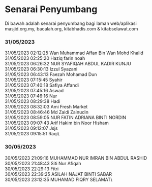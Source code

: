 # Senarai Penyumbang

Di bawah adalah senarai penyumbang bagi laman web/aplikasi masjid.org.my, bacalah.org, kitabhadis.com & kitabselawat.com


### 31/05/2023
31/05/2023 02:12:25 Wan Muhammad Affan Bin Wan Mohd Khalid\
31/05/2023 02:25:20 Haziq farin noah\
31/05/2023 06:26:32 NUR SYAFIQAH ABDUL KADIR KUNJU\
31/05/2023 06:30:13 Izzul Syazani\
31/05/2023 06:43:13 Faezah Mohamad Dun\
31/05/2023 07:15:45 Syahir\
31/05/2023 07:40:18 Safiya Affandi\
31/05/2023 07:45:16 Aswad\
31/05/2023 07:46:16 Nur\
31/05/2023 08:29:38 Hadi\
31/05/2023 08:32:03 Ami Fresh Market\
31/05/2023 08:46:46 Md Zaidi Zainudin\
31/05/2023 08:59:05 NUR FATIN ADRIANA BINTI NORDIN\
31/05/2023 09:07:43 Arif Hakim bin Noor Hisham\
31/05/2023 09:12:07 Jsjs\
31/05/2023 09:15:51 Raqi\

### 30/05/2023
30/05/2023 21:09:16 MUHAMMAD NUR IMRAN BIN ABDUL RASHID\
30/05/2023 21:48:43 Siti Nur Afiqah\
30/05/2023 22:29:13 Fitri\
30/05/2023 22:39:25 ASILAH NAJAT BINTI SABAR\
30/05/2023 23:12:35 MUHAMAD FIQRY SELAMAT\
